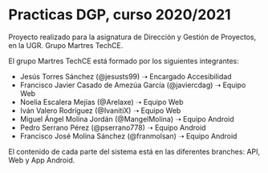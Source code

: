 # Practicas DGP, curso 2020/2021

Proyecto realizado para la asignatura de Dirección y Gestión de Proyectos, en la UGR. Grupo Martres TechCE.

El grupo Martres TechCE está formado por los siguientes integrantes:

- Jesús Torres Sánchez (@jesusts99) ➝ Encargado Accesibilidad
- Francisco Javier Casado de Amezúa García (@javiercdag) ➝ Equipo Web
- Noelia Escalera Mejías (@Arelaxe) ➝ Equipo Web
- Iván Valero Rodríguez (@IvanitiX) ➝ Equipo Web
- Miguel Ángel Molina Jordán (@MangelMolina) ➝ Equipo Android
- Pedro Serrano Pérez (@pserrano778) ➝ Equipo Android
- Francisco José Molina Sánchez (@franmolsan) ➝ Equipo Android


El contenido de cada parte del sistema está en las diferentes branches: API, Web y App Android.
